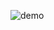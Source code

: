 ![demo](https://user-images.githubusercontent.com/66431403/192986782-2b93a6c6-f59d-47aa-9eef-cbb2195744d5.gif)
